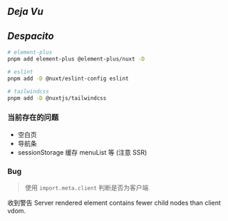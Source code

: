 ## <em>Deja Vu</em>

## _Despacito_

```bash
# element-plus
pnpm add element-plus @element-plus/nuxt -D

# eslint
pnpm add -D @nuxt/eslint-config eslint

# tailwindcss
pnpm add -D @nuxtjs/tailwindcss
```

### 当前存在的问题

- 空白页
- 导航条
- sessionStorage 缓存 menuList 等 (注意 SSR)

### Bug

> 使用 `import.meta.client` 判断是否为客户端

收到警告 Server rendered element contains fewer child nodes than client vdom.
